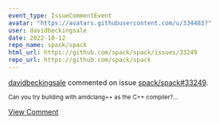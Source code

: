```yaml
---
event_type: IssueCommentEvent
avatar: "https://avatars.githubusercontent.com/u/334483?"
user: davidbeckingsale
date: 2022-10-12
repo_name: spack/spack
html_url: https://github.com/spack/spack/issues/33249
repo_url: https://github.com/spack/spack
---
```


<a href='https://github.com/davidbeckingsale' target='_blank'>davidbeckingsale</a> commented on issue <a href='https://github.com/spack/spack/issues/33249' target='_blank'>spack/spack#33249</a>.

<small>Can you try building with amdclang++ as the C++ compiler?...</small>

<a href='https://github.com/spack/spack/issues/33249' target='_blank'>View Comment</a>
